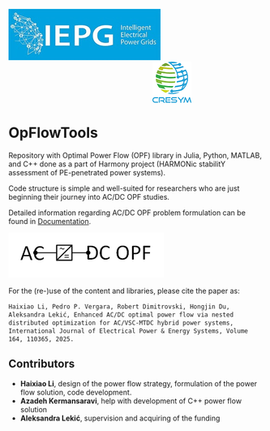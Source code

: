 ![alt text](IEPG_logo.jpg?raw=true) $~~~~~~~~~~~~~~~~~~~~~~~~~~~~~~~~~~~~~~~~~~~~~~~~~~~~~~~~~~~~~~~~~~~~~~~$  ![alt text](cresym.png?raw=true)        

# OpFlowTools  
Repository with Optimal Power Flow (OPF) library in Julia, Python, MATLAB, and C++ done as a part of Harmony project (HARMONic stabilitY assessment of PE-penetrated power systems).

Code structure is simple and well-suited for researchers who are just beginning their journey into AC/DC OPF studies.

Detailed information regarding AC/DC OPF problem formulation can be found in [Documentation](Readme_ACDC_OPF.pdf).

![alt text](ACDC_OPF.png?raw=true)

For the (re-)use of the content and libraries, please cite the paper as:
```
Haixiao Li, Pedro P. Vergara, Robert Dimitrovski, Hongjin Du, Aleksandra Lekić, Enhanced AC/DC optimal power flow via nested distributed optimization for AC/VSC-MTDC hybrid power systems,
International Journal of Electrical Power & Energy Systems, Volume 164, 110365, 2025.

```


## Contributors
- **Haixiao Li**, design of the power flow strategy, formulation of the power flow solution, code development.
- **Azadeh Kermansaravi**, help with development of C++ power flow solution
- **Aleksandra Lekić**, supervision and acquiring of the funding
